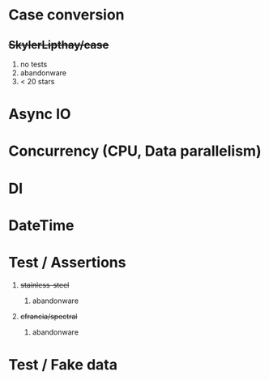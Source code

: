 # Case conversion
## ~~SkylerLipthay/case~~
1. no tests
1. abandonware
1. < 20 stars

# Async IO


# Concurrency (CPU, Data parallelism)


# DI


# DateTime


# Test / Assertions
1. ~~stainless-steel~~
    1. abandonware

1. ~~cfrancia/spectral~~
    1. abandonware


# Test / Fake data
